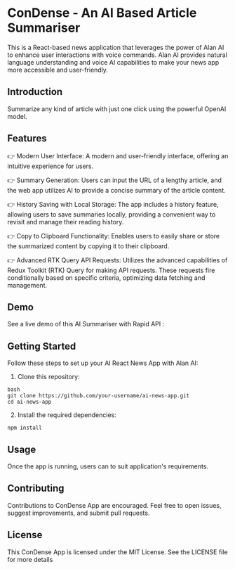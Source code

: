 # ConDense - An AI Based Article Summariser

This is a React-based news application that leverages the power of Alan AI to enhance user interactions with voice commands. Alan AI provides natural language understanding and voice AI capabilities to make your news app more accessible and user-friendly.

## Introduction

Summarize any kind of article with just one click using the powerful OpenAI model.

## Features

👉 Modern User Interface: A modern and user-friendly interface, offering an intuitive experience for users.

👉 Summary Generation: Users can input the URL of a lengthy article, and the web app utilizes AI to provide a concise summary of the article content.

👉 History Saving with Local Storage: The app includes a history feature, allowing users to save summaries locally, providing a convenient way to revisit and manage their reading history.

👉 Copy to Clipboard Functionality: Enables users to easily share or store the summarized content by copying it to their clipboard.

👉 Advanced RTK Query API Requests: Utilizes the advanced capabilities of Redux Toolkit (RTK) Query for making API requests. These requests fire conditionally based on specific criteria, optimizing data fetching and management.

## Demo

See a live demo of this AI Summariser with Rapid API :

## Getting Started

Follow these steps to set up your AI React News App with Alan AI:

1. Clone this repository:
```
bash
git clone https://github.com/your-username/ai-news-app.git
cd ai-news-app
```

2. Install the required dependencies:
```
npm install
```



## Usage

Once the app is running, users can to suit application's requirements.

## Contributing

Contributions to ConDense App are encouraged. Feel free to open issues, suggest improvements, and submit pull requests.

## License

This ConDense App is licensed under the MIT License. See the LICENSE file for more details
